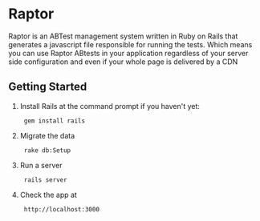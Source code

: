 # Raptor

Raptor is an ABTest management system written in Ruby on Rails that generates a javascript file responsible for running the tests.
Which means you can use Raptor ABtests in your application regardless of your server side configuration and even if your whole page is delivered by a CDN

## Getting Started
1. Install Rails at the command prompt if you haven't yet:

        gem install rails

2. Migrate the data

        rake db:Setup

3. Run a server

        rails server

4. Check the app at

        http://localhost:3000